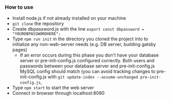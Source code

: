 ### How to use

- Install node.js if not already installed on your machine
- ```git clone``` the repository
- Create dbpassword.js with the line ```export const dbpassword = "YOURDBPASSWORDHERE";```
- Type ```npm run init``` in the directory you cloned the project into to initialize any non-web-server needs (e.g. DB server, building gatsby pages)
  - If an error occurs during this phase you don't have your database server or pre-init-config.js configured correctly. Both users and passwords between your database server and pre-init-config.js MySQL config should match (you can avoid tracking changes to pre-init-config.js with ```git update-index --assume-unchanged pre-init-config.js```,
- Type ```npm start``` to start the web server
- Connect in browser through localhost:8080
